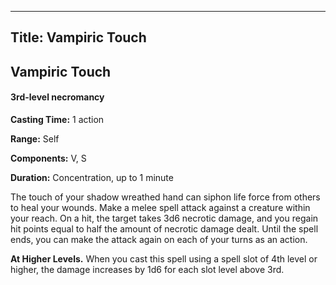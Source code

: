 -------------------------
Title: Vampiric Touch
-------------------------

## Vampiric Touch

#### 3rd-level necromancy


**Casting Time:** 1 action 

**Range:** Self 

**Components:** V, S 

**Duration:** Concentration, up to 1 minute


The touch of your shadow wreathed hand can siphon life force from
others to heal your wounds. Make a melee spell attack against a creature
within your reach. On a hit, the target takes 3d6 necrotic damage, and
you regain hit points equal to half the amount of necrotic damage dealt.
Until the spell ends, you can make the attack again on each of your
turns as an action.

**At Higher Levels.** When you cast this spell using a spell
slot of 4th level or higher, the damage increases by 1d6 for each slot
level above 3rd.


